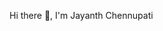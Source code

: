 Hi there 👋, I'm Jayanth Chennupati

<!--
**jayanth122/jayanth122** is a ✨ _special_ ✨ repository because its `README.md` (this file) appears on your GitHub profile.

Here are some ideas to get you started:

- 🔭 I’m currently pursuing B.Tech in CSE(Spec. in Networks and Security)
- 🌱 I’m currently learning WebOS and ReactJS app Development
- 👯 I’m looking to collaborate on ...
- 🤔 I’m looking for help with ...
- 💬 Ask me about ...
- 📫 How to reach me: ...
- 😄 Pronouns: ...
- ⚡ Fun fact: ...
-->
